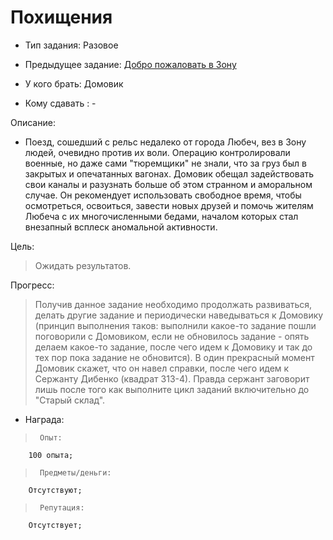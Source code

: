 # Похищения
 - Тип задания: Разовое
 - Предыдущее задание: [Добро пожаловать в Зону](/quests/all/quests/2/)

 - У кого брать: Домовик
 - Кому сдавать : -
 
 Описание:
 
 - Поезд, сошедший с рельс недалеко от города Любеч, вез в Зону людей, очевидно против их воли. Операцию контролировали военные, но даже сами "тюремщики" не знали, что за груз был в закрытых и опечатанных вагонах.
 Домовик обещал задействовать свои каналы и разузнать больше об этом странном и аморальном случае. Он рекомендует использовать свободное время, чтобы осмотреться, освоиться, завести новых друзей и помочь жителям Любеча с их многочисленными бедами, началом которых стал внезапный всплеск аномальной активности.
 
 Цель:

 > Ожидать результатов.

 Прогресс:

 >Получив данное задание необходимо продолжать развиваться, делать другие задание и периодически наведываться к Домовику (принцип выполнения таков: выполнили какое-то задание пошли поговорили с Домовиком, если не обновилось задание - опять делаем какое-то задание, после чего идем к Домовику и так до тех пор пока задание не обновится). В один прекрасный момент Домовик скажет, что он навел справки, после чего идем к Сержанту Дибенко (квадрат З13-4). Правда сержант заговорит лишь после того как выполните цикл заданий включительно до "Старый склад".

 - Награда:
 
 >		Опыт:
		100 опыта;

 >		Предметы/деньги:
		Отсутствуют;

 >		Репутация:
		Отсутствует;
